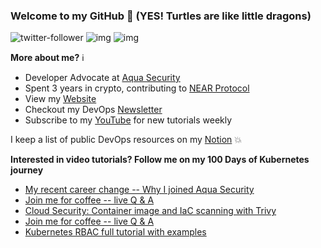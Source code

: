 ### Welcome to my GitHub :turtle: (YES! Turtles are like little dragons)

![twitter-follower](https://img.shields.io/twitter/follow/urlichsanais?style=social) ![img](https://img.shields.io/youtube/channel/subscribers/UCb4mfRT5UWpjoUQRcIE2qOQ?label=YouTube%20Subscribers&style=social) ![img](https://img.shields.io/youtube/channel/views/UCb4mfRT5UWpjoUQRcIE2qOQ?label=Total%20views%20on%20my%20YouTube%20Channel&style=social) 

**More about me?** :information_source:
* Developer Advocate at [Aqua Security](https://github.com/aquasecurity)
* Spent 3 years in crypto, contributing to [NEAR Protocol](https://github.com/near)
* View my [Website](https://anaisurl.com/)
* Checkout my DevOps [Newsletter](https://anaisurl.com/tag/devops)
* Subscribe to my [YouTube](https://www.youtube.com/c/AnaisUrlichs) for new tutorials weekly

I keep a list of public DevOps resources on my [Notion](https://devops.anaisurl.com/) :boom:

**Interested in video tutorials? Follow me on my 100 Days of Kubernetes journey**
<!-- YOUTUBE-LIST:START -->
- [My recent career change -- Why I joined Aqua Security](https://www.youtube.com/watch?v=2alfGBmqsHk)
- [Join me for coffee -- live Q &amp; A](https://www.youtube.com/watch?v=QJSzPrfXvpk)
- [Cloud Security: Container image and IaC scanning with Trivy](https://www.youtube.com/watch?v=2cjH6Zkieys)
- [Join me for coffee -- live Q &amp; A](https://www.youtube.com/watch?v=CDIqW_k-YTk)
- [Kubernetes RBAC full tutorial with examples](https://www.youtube.com/watch?v=PSDVanXZ0a4)
<!-- YOUTUBE-LIST:END -->
